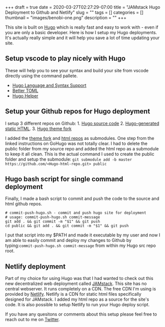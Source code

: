 +++ 
draft = true
date = 2020-03-27T02:27:29-07:00
title = "JAMstack Hugo Deployment to Github and Netlify"
slug = "" 
tags = []
categories = []
thumbnail = "images/benobi-one.png"
description = ""
+++

This site is built on [Hugo](https://gohugo.io/) which is really fast and easy to work with - even if you are only a basic developer. Here is how I setup my Hugo deployments. It's actually really simple and it will help you save a lot of time updating your site.

## Setup vscode to play nicely with Hugo 
These will help you to see your syntax and build your site from vscode directly using the command pallete.
* [Hugo Language and Syntax Support](https://marketplace.visualstudio.com/items?itemName=budparr.language-hugo-vscode)
* [Better TOML](https://marketplace.visualstudio.com/items?itemName=bungcip.better-toml)
* [Hugo Helper](https://marketplace.visualstudio.com/items?itemName=rusnasonov.vscode-hugo)


## Setup your Github repos for Hugo deployment 
I setup 3 different repos on Github: 
    1. [Hugo source code](https://github.com/bensig/benobi-one-src) 
    2. [Hugo-generated static HTML](https://github.com/bensig/benobi-one-html). 
    3. [Hugo theme fork](https://github.com/bensig/hugo-coder-portfolio) 

I added the [theme fork](https://www.andrewhoog.com/post/git-submodule-for-hugo-themes/) and [html repos](https://gohugo.io/hosting-and-deployment/hosting-on-github/) as submodules. One step from the linked instructions on GoHugo was not totally clear. I had to delete the public folder from my source repo and added the html repo as a submodule to keep it all clean. This is the actual command I used to create the public folder and setup the submodule: `git submodule add -b master https://github.com/<Hugo-html-repo.git> public` 

## Hugo bash script for single command deployment
Finally, I made a bash script to commit and push the code to the source and html github repos.

```#!/bin/bash
# commit-push-hugo.sh - commit and push hugo site for deployment
# usage: commit-push-hugo.sh commit-message
git add . && git commit -m "$1" && git push
cd public && git add . && git commit -m "$1" && git push
```

I put that script into my $PATH and made it executable by my user and now I am able to easily commit and deploy my changes to Github by typing:`commit-push-hugo.sh commit-message` from within my Hugo src repo root.

## Netlify deployment

Part of my choice for using Hugo was that I had wanted to check out this new decentralized web deployment called [JAMstack](https://jamstack.org/). This site has no central webserver. It runs completely on a CDN. The free CDN I'm using is provided by [Netlify](https://netlify.com). Netlify is a CDN for static html files specifically designed for JAMstack. I added my html repo as a source for the site's code. It is also possible to setup Netlify to run your Hugo deploy script. 

If you have any quesitons or comments about this setup please feel free to reach out to me on [Twitter](https://twitter.com/bensig).